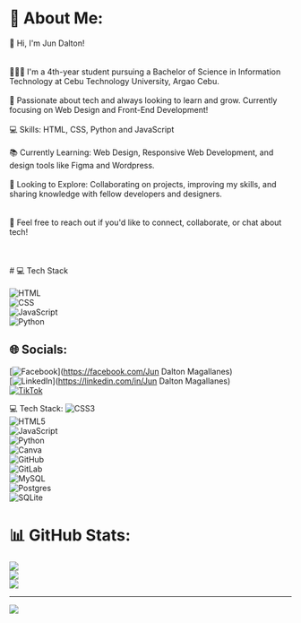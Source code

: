 # 💫 About Me:
👋 Hi, I'm Jun Dalton!</br><br><br>👨🏻‍🎓 I'm a 4th-year student pursuing a Bachelor of Science in Information Technology at Cebu Technology University, Argao Cebu.</br><br>🌱 Passionate about tech and always looking to learn and grow. Currently focusing on Web Design and Front-End Development!</br><br>💻 Skills: HTML, CSS, Python and JavaScript</br><br>📚 Currently Learning: Web Design, Responsive Web Development, and design tools like Figma and Wordpress.</br><br>🔭 Looking to Explore: Collaborating on projects, improving my skills, and sharing knowledge with fellow developers and designers.</br><br><br>💬 Feel free to reach out if you'd like to connect, collaborate, or chat about tech!</br><br><br><br># 
💻 Tech Stack
<br><!-- Badges from https://github.com/Ileriayo/markdown-badges --><br>
![HTML](https://img.shields.io/badge/html5-%23E34F26.svg?style=for-the-badge&logo=html&logoColor=white)<br>
![CSS](https://img.shields.io/badge/css3-%231572B6.svg?style=for-the-badge&logo=css&logoColor=white)<br>
![JavaScript](https://img.shields.io/badge/javascript-%23323330.svg?style=for-the-badge&logo=javascript&logoColor=%23F7DF1E)<br>
![Python](https://img.shields.io/badge/python-3670A0?style=for-the-badge&logo=python&logoColor=ffdd54)


## 🌐 Socials:
[![Facebook](https://img.shields.io/badge/Facebook-%231877F2.svg?logo=Facebook&logoColor=white)](https://facebook.com/Jun Dalton Magallanes)</br>
[![LinkedIn](https://img.shields.io/badge/LinkedIn-%230077B5.svg?logo=linkedin&logoColor=white)](https://linkedin.com/in/Jun Dalton Magallanes)</br>
[![TikTok](https://img.shields.io/badge/TikTok-%23000000.svg?logo=TikTok&logoColor=white)](https://tiktok.com/@It'smeJohn)</br>

 💻 Tech Stack:
![CSS3](https://img.shields.io/badge/css3-%231572B6.svg?style=for-the-badge&logo=css3&logoColor=white)</br>
![HTML5](https://img.shields.io/badge/html5-%23E34F26.svg?style=for-the-badge&logo=html5&logoColor=white)</br>
![JavaScript](https://img.shields.io/badge/javascript-%23323330.svg?style=for-the-badge&logo=javascript&logoColor=%23F7DF1E)</br>
![Python](https://img.shields.io/badge/python-3670A0?style=for-the-badge&logo=python&logoColor=ffdd54)</br>
![Canva](https://img.shields.io/badge/Canva-%2300C4CC.svg?style=for-the-badge&logo=Canva&logoColor=white)</br>
![GitHub](https://img.shields.io/badge/github-%23121011.svg?style=for-the-badge&logo=github&logoColor=white)</br>
![GitLab](https://img.shields.io/badge/gitlab-%23181717.svg?style=for-the-badge&logo=gitlab&logoColor=white)</br>
![MySQL](https://img.shields.io/badge/mysql-4479A1.svg?style=for-the-badge&logo=mysql&logoColor=white)</br>
![Postgres](https://img.shields.io/badge/postgres-%23316192.svg?style=for-the-badge&logo=postgresql&logoColor=white) </br>
![SQLite](https://img.shields.io/badge/sqlite-%2307405e.svg?style=for-the-badge&logo=sqlite&logoColor=white)</br>
# 📊 GitHub Stats:
![](https://github-readme-stats.vercel.app/api?username=ZudotoChan&theme=dark&hide_border=false&include_all_commits=false&count_private=false)<br/>
![](https://github-readme-streak-stats.herokuapp.com/?user=ZudotoChan&theme=dark&hide_border=false)<br/>
![](https://github-readme-stats.vercel.app/api/top-langs/?username=ZudotoChan&theme=dark&hide_border=false&include_all_commits=false&count_private=false&layout=compact)

---
[![](https://visitcount.itsvg.in/api?id=ZudotoChan&icon=0&color=0)](https://visitcount.itsvg.in)

<!-- Proudly created with GPRM ( https://gprm.itsvg.in ) -->
